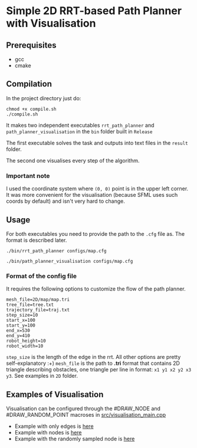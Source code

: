 # Simple 2D RRT-based Path Planner with Visualisation

## Prerequisites
+ gcc
+ cmake

## Compilation
In the project directory just do:
```
chmod +x compile.sh
./compile.sh
```
It makes two independent executables `rrt_path_planner` and `path_planner_visualisation` in the `bin` folder built in `Release`

The first executable solves the task and outputs into text files in the `result` folder.

The second one visualises every step of the algorithm.

### Important note
I used the coordinate system where `(0, 0)` point is in the upper left corner. It was 
more convenient for the visualisation (because SFML uses such coords by default) and isn't very hard to change.
## Usage
For both executables you need to provide the path to the `.cfg` file as. The format is described later.
```
./bin/rrt_path_planner configs/map.cfg
```

```
./bin/path_planner_visualisation configs/map.cfg
```

### Format of the config file
It requires the following options to customize the flow of the path planner.
```
mesh_file=2D/map/map.tri
tree_file=tree.txt
trajectory_file=traj.txt
step_size=10
start_x=100
start_y=100
end_x=530
end_y=410
robot_height=10
robot_width=10
```
`step_size` is the length of the edge in the rrt. All other options are pretty self-explanatory :+)
`mesh_file` is the path to **.tri** format that contains 2D triangle describing obstacles, one triangle per line in format:
`x1 y1 x2 y2 x3 y3`. See examples in `2D` folder. 

## Examples of Visualisation
Visualisation can be configured through the #DRAW_NODE and #DRAW_RANDOM_POINT macroses in [src/visualisation_main.cpp](https://mrs.felk.cvut.cz/gitlab/beheni/planningbase/-/blob/master/src/visualisation_main.cpp)
 - Example with only edges is [here](https://github.com/beheni/rrt_path_planner/blob/main/videos/only_edges.mp4)
 - Example with nodes is [here](https://github.com/beheni/rrt_path_planner/blob/main/videos/with_nodes.mp4)
 - Example with the randomly sampled node is [here](https://github.com/beheni/rrt_path_planner/blob/main/videos/with_random_point.mp4)



